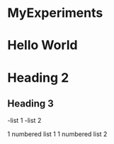 # MyExperiments

Hello World
==================================

# Heading 2
## Heading 3

-list 1 
-list 2

1 numbered list 1 
1 numbered list 2
